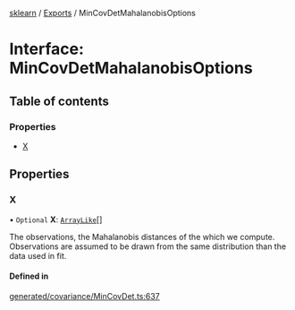 [sklearn](../readme.md) / [Exports](../modules.md) / MinCovDetMahalanobisOptions

# Interface: MinCovDetMahalanobisOptions

## Table of contents

### Properties

- [X](MinCovDetMahalanobisOptions.md#x)

## Properties

### X

• `Optional` **X**: [`ArrayLike`](../modules.md#arraylike)[]

The observations, the Mahalanobis distances of the which we compute. Observations are assumed to be drawn from the same distribution than the data used in fit.

#### Defined in

[generated/covariance/MinCovDet.ts:637](https://github.com/transitive-bullshit/scikit-learn-ts/blob/367336a/packages/sklearn/src/generated/covariance/MinCovDet.ts#L637)
